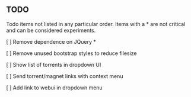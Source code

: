 ## TODO

Todo items not listed in any particular order.
Items with a * are not critical and can be considered experiments.


[ ] Remove dependence on JQuery *

[ ] Remove unused bootstrap styles to reduce filesize

[ ] Show list of torrents in dropdown UI

[ ] Send torrent/magnet links with context menu

[ ] Add link to webui in dropdown menu
